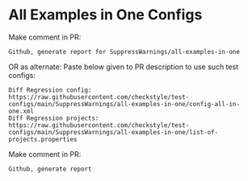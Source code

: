 # All Examples in One Configs
Make comment in PR:
```
Github, generate report for SuppressWarnings/all-examples-in-one
```
OR as alternate:
Paste below given to PR description to use such test configs:
```
Diff Regression config: https://raw.githubusercontent.com/checkstyle/test-configs/main/SuppressWarnings/all-examples-in-one/config-all-in-one.xml
Diff Regression projects: https://raw.githubusercontent.com/checkstyle/test-configs/main/SuppressWarnings/all-examples-in-one/list-of-projects.properties
```
Make comment in PR:
```
Github, generate report
```
